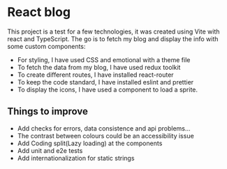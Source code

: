 # React blog

This project is a test for a few technologies, it was created using Vite with react and TypeScript. The go is to fetch my blog and display the info with some custom components:

- For styling, I have used CSS and emotional with a theme file
- To fetch the data from my blog, I have used redux toolkit
- To create different routes, I have installed react-router
- To keep the code standard, I have installed eslint and prettier
- To display the icons, I have used a component to load a sprite.

## Things to improve

- Add checks for errors, data consistence and api problems...
- The contrast between colours could be an accessibility issue
- Add Coding split(Lazy loading) at the components
- Add unit and e2e tests
- Add internationalization for static strings
